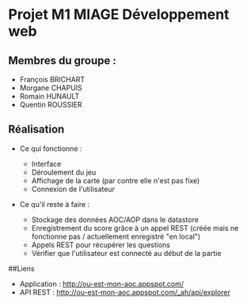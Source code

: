 # Projet M1 MIAGE Développement web

## Membres du groupe :
* François BRICHART
* Morgane CHAPUIS
* Romain HUNAULT
* Quentin ROUSSIER

## Réalisation
* Ce qui fonctionne :
  * Interface
  * Déroulement du jeu
  * Affichage de la carte (par contre elle n'est pas fixe)
  * Connexion de l'utilisateur

* Ce qu'il reste à faire :
  * Stockage des données AOC/AOP dans le datastore
  * Enregistrement du score grâce à un appel REST (créée mais ne fonctionne pas / actuellement enregistré "en local")
  * Appels REST pour récupérer les questions
  * Vérifier que l'utilisateur est connecté au début de la partie

##Liens
* Application : http://ou-est-mon-aoc.appspot.com/
* API REST : http://ou-est-mon-aoc.appspot.com/_ah/api/explorer

